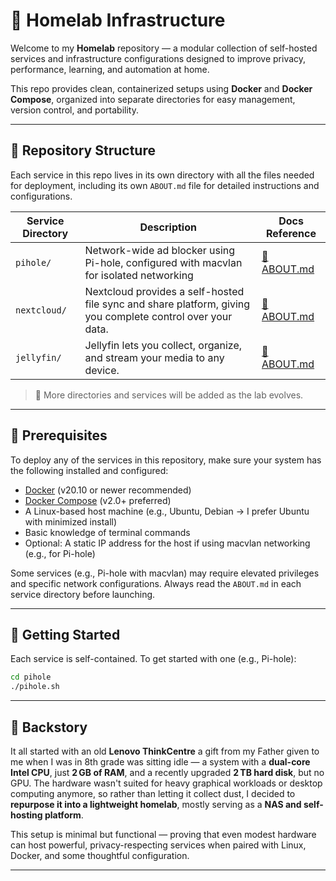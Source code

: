# 🏡 Homelab Infrastructure

Welcome to my **Homelab** repository — a modular collection of self-hosted services and infrastructure configurations designed to improve privacy, performance, learning, and automation at home.

This repo provides clean, containerized setups using **Docker** and **Docker Compose**, organized into separate directories for easy management, version control, and portability.


---

## 📁 Repository Structure

Each service in this repo lives in its own directory with all the files needed for deployment, including its own `ABOUT.md` file for detailed instructions and configurations.

| Service Directory | Description                             | Docs Reference           |
|-------------------|-----------------------------------------|--------------------------|
| `pihole/`         | Network-wide ad blocker using Pi-hole, configured with macvlan for isolated networking | [📄 ABOUT.md](./pihole/ABOUT.md) |
| `nextcloud/`      | Nextcloud provides a self-hosted file sync and share platform, giving you complete control over your data. | [📄 ABOUT.md](./nextcloud/ABOUT.md) |
| `jellyfin/`      | Jellyfin lets you collect, organize, and stream your media to any device. | [📄 ABOUT.md](./jellyfin/ABOUT.md) |

> 🔄 More directories and services will be added as the lab evolves.

---

## 🔧 Prerequisites

To deploy any of the services in this repository, make sure your system has the following installed and configured:

- [Docker](https://docs.docker.com/get-docker/) (v20.10 or newer recommended)
- [Docker Compose](https://docs.docker.com/compose/) (v2.0+ preferred)
- A Linux-based host machine (e.g., Ubuntu, Debian -> I prefer Ubuntu with minimized install)
- Basic knowledge of terminal commands
- Optional: A static IP address for the host if using macvlan networking (e.g., for Pi-hole)

Some services (e.g., Pi-hole with macvlan) may require elevated privileges and specific network configurations. Always read the `ABOUT.md` in each service directory before launching.

---

## 🚀 Getting Started

Each service is self-contained. To get started with one (e.g., Pi-hole):

```bash
cd pihole
./pihole.sh
```


---

## 📖 Backstory

It all started with an old **Lenovo ThinkCentre** a gift from my Father given to me when I was in 8th grade was sitting idle — a system with a **dual-core Intel CPU**, just **2 GB of RAM**, and a recently upgraded **2 TB hard disk**, but no GPU. The hardware wasn't suited for heavy graphical workloads or desktop computing anymore, so rather than letting it collect dust, I decided to **repurpose it into a lightweight homelab**, mostly serving as a **NAS and self-hosting platform**.

This setup is minimal but functional — proving that even modest hardware can host powerful, privacy-respecting services when paired with Linux, Docker, and some thoughtful configuration.


---